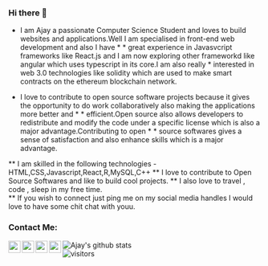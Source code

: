 ### Hi there 👋
* I am Ajay a passionate Computer Science Student and loves to build websites and applications.Well I am specialised in front-end web development and also I have * * great experience in Javasvcript frameworks like React.js and I am now exploring other frameworkd like angular which uses typescript in its core.I am also really * interested in web 3.0 technologies like solidity which are used to make smart contracts on the ethereum blockchain network.

* I love to contribute to open source software projects because it gives the opportunity to do work collaboratively also making the applications more better and * * efficient.Open source also allows developers to redistribute and modify the code under a specific license which is also a major advantage.Contributing to open * * source softwares gives a sense of satisfaction and also enhance skills which is a major advantage.


** I am skilled in the following technologies - HTML,CSS,Javascript,React,R,MySQL,C++
** I love to contribute to Open Source Softwares and like to build cool projects.
** I also love to travel , code , sleep in my free time.  
** If you wish to connect just ping me on my social media handles I would love to have some chit chat with youu.



### Contact Me:
<a href="https://www.linkedin.com/in/ajay-singh-a477b21aa/">
  <img align="left" width="24px" src="https://cdn.jsdelivr.net/npm/simple-icons@v3/icons/linkedin.svg" />
</a>
<a href="https://www.instagram.com/agnostic_ajay/">
<img align="left" width="24px" src="https://cdn.jsdelivr.net/npm/simple-icons@v3/icons/instagram.svg" />
</a>
<a href="mailto:ajaykripa8736968359@gmail.com">
<img align="left" width="24px" src="https://cdn.jsdelivr.net/npm/simple-icons@v3/icons/gmail.svg"/>
</a>
<a href="https://www.youtube.com/channel/UCQYp6u-OUotTweP8fF4noyA"/>
<img align="left" width="24px" src="https://cdn.jsdelivr.net/npm/simple-icons@v3/icons/youtube.svg"/>
</a>

![Ajay's github stats](https://github-readme-stats.vercel.app/api?username=ajay-singh1&show_icons=true&hide_border=true)
<br/>
![visitors](https://visitor-badge.laobi.icu/badge?page_id=ajay-singh1.ajay-singh1)


 
  










